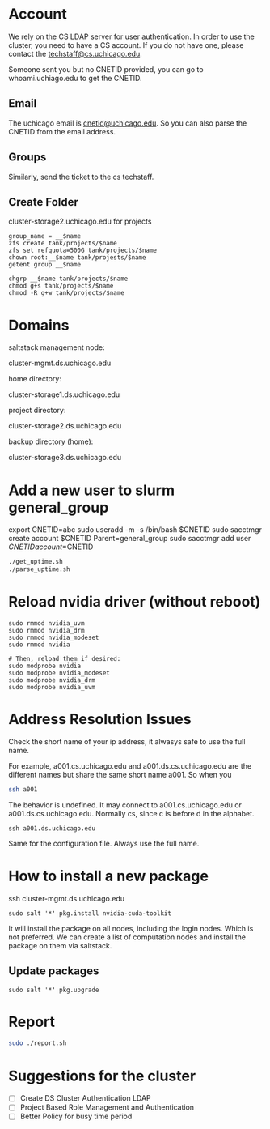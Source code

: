 # Account
We rely on the CS LDAP server for user authentication. In order to use the cluster, you need to have a CS account. If you do not have one, please contact the techstaff@cs.uchicago.edu.

Someone sent you but no CNETID provided, you can go to whoami.uchiago.edu to get the CNETID.

## Email
The uchicago email is cnetid@uchicago.edu. So you can also parse the CNETID from the email address.

## Groups
Similarly, send the ticket to the cs techstaff.

## Create Folder
cluster-storage2.uchicago.edu for projects
```
group_name = __$name
zfs create tank/projects/$name
zfs set refquota=500G tank/projects/$name
chown root:__$name tank/projests/$name
getent group __$name

chgrp __$name tank/projects/$name
chmod g+s tank/projects/$name
chmod -R g+w tank/projects/$name
```
# Domains
saltstack management node:

cluster-mgmt.ds.uchicago.edu

home directory:

cluster-storage1.ds.uchicago.edu

project directory:

cluster-storage2.ds.uchicago.edu

backup directory (home):

cluster-storage3.ds.uchicago.edu


# Add a new user to slurm general_group

export CNETID=abc
sudo useradd -m -s /bin/bash $CNETID
sudo sacctmgr create account $CNETID Parent=general_group
sudo sacctmgr add user $CNETID account=$CNETID



```bash
./get_uptime.sh
./parse_uptime.sh
```

# Reload nvidia driver (without reboot)

```
sudo rmmod nvidia_uvm
sudo rmmod nvidia_drm
sudo rmmod nvidia_modeset
sudo rmmod nvidia

# Then, reload them if desired:
sudo modprobe nvidia
sudo modprobe nvidia_modeset
sudo modprobe nvidia_drm
sudo modprobe nvidia_uvm
```

# Address Resolution Issues

Check the short name of your ip address, it alwasys safe to use the full name.

For example, a001.cs.uchicago.edu and a001.ds.cs.uchicago.edu are the different names but share the same short name a001. So when you 

```bash
ssh a001
```

The behavior is undefined. It may connect to a001.cs.uchicago.edu or a001.ds.cs.uchicago.edu. Normally cs, since c is before d in the alphabet.

```
ssh a001.ds.uchicago.edu
```

Same for the configuration file. Always use the full name.

# How to install a new package

ssh cluster-mgmt.ds.uchicago.edu

```
sudo salt '*' pkg.install nvidia-cuda-toolkit
```

It will install the package on all nodes, including the login nodes. Which is not preferred. We can create a list of computation nodes and install the package on them via saltstack.

## Update packages

```
sudo salt '*' pkg.upgrade
```

# Report
```bash
sudo ./report.sh
```

# Suggestions for the cluster
- [ ] Create DS Cluster Authentication LDAP
- [ ] Project Based Role Management and Authentication
- [ ] Better Policy for busy time period